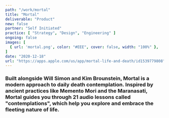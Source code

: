 ```yaml
---
path: "/work/mortal"
title: "Mortal"
deliverable: "Product"
new: false
partner: "Self Initiated"
practice: [ "Strategy", "Design", "Engineering" ]
ongoing: false
images: [
  { url: 'mortal.png', color: "#EEE", cover: false, width: "100%" },
]
date: "2020-12-18"
url: "https://apps.apple.com/us/app/mortal-life-and-death/id1539779808"
---
```


### Built alongside Will Simon and Kim Brounstein, Mortal is a modern approach to daily death contemplation. Inspired by ancient practices like Memento Mori and the Maranasati, Mortal guides you through 21 audio lessons called "contemplations", which help you explore and embrace the fleeting nature of life.

